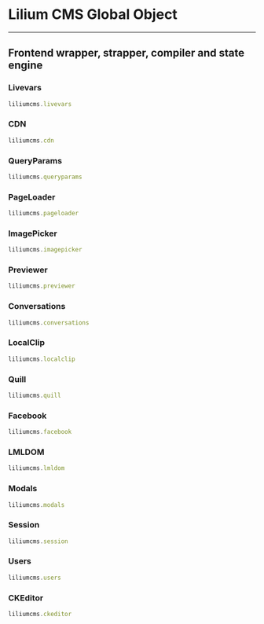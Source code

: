 # Lilium CMS Global Object
---
## Frontend wrapper, strapper, compiler and state engine

### Livevars
```javascript
liliumcms.livevars
```

### CDN
```javascript
liliumcms.cdn
```

### QueryParams
```javascript
liliumcms.queryparams
```

### PageLoader
```javascript
liliumcms.pageloader
```

### ImagePicker
```javascript
liliumcms.imagepicker
```

### Previewer
```javascript
liliumcms.previewer
```

### Conversations
```javascript
liliumcms.conversations
```

### LocalClip
```javascript
liliumcms.localclip
```

### Quill
```javascript
liliumcms.quill
```

### Facebook
```javascript
liliumcms.facebook
```

### LMLDOM
```javascript
liliumcms.lmldom
```

### Modals
```javascript
liliumcms.modals
```

### Session
```javascript
liliumcms.session
```

### Users
```javascript
liliumcms.users
```

### CKEditor
```javascript
liliumcms.ckeditor
```
